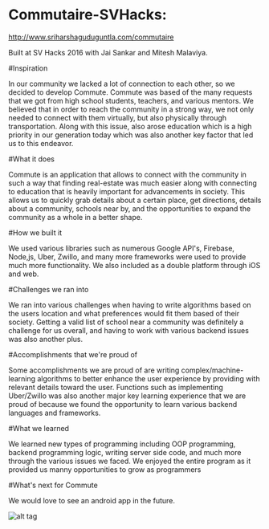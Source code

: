 # Commutaire-SVHacks: 

http://www.sriharshaguduguntla.com/commutaire

Built at SV Hacks 2016 with Jai Sankar and Mitesh Malaviya.

#Inspiration

In our community we lacked a lot of connection to each other, so we decided to develop Commute. Commute was based of the many requests that we got from high school students, teachers, and various mentors. We believed that in order to reach the community in a strong way, we not only needed to connect with them virtually, but also physically through transportation. Along with this issue, also arose education which is a high priority in our generation today which was also another key factor that led us to this endeavor.

#What it does

Commute is an application that allows to connect with the community in such a way that finding real-estate was much easier along with connecting to education that is heavily important for advancements in society. This allows us to quickly grab details about a certain place, get directions, details about a community, schools near by, and the opportunities to expand the community as a whole in a better shape.

#How we built it

We used various libraries such as numerous Google API's, Firebase, Node,js, Uber, Zwillo, and many more frameworks were used to provide much more functionality. We also included as a double platform through iOS and web.

#Challenges we ran into

We ran into various challenges when having to write algorithms based on the users location and what preferences would fit them based of their society. Getting a valid list of school near a community was definitely a challenge for us overall, and having to work with various backend issues was also another plus.

#Accomplishments that we're proud of

Some accomplishments we are proud of are writing complex/machine-learning algorithms to better enhance the user experience by providing with relevant details toward the user. Functions such as implementing Uber/Zwillo was also another major key learning experience that we are proud of because we found the opportunity to learn various backend languages and frameworks.

#What we learned

We learned new types of programming including OOP programming, backend programming logic, writing server side code, and much more through the various issues we faced. We enjoyed the entire program as it provided us manny opportunities to grow as programmers

#What's next for Commute

We would love to see an android app in the future.

![alt tag](https://github.com/sguduguntla/Commutaire-SVHacks/tree/master/www/images/commutaire-icons/apple-touch-icon-180x180.png)
